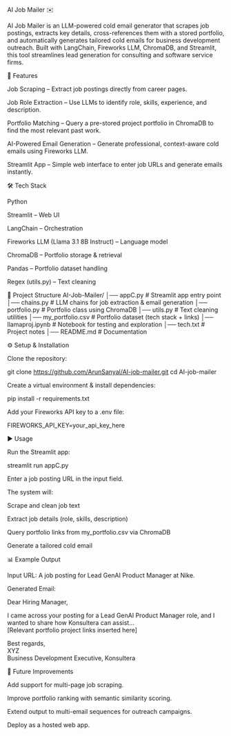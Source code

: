 AI Job Mailer ✉️

AI Job Mailer is an LLM-powered cold email generator that scrapes job postings, extracts key details, cross-references them with a stored portfolio, and automatically generates tailored cold emails for business development outreach. Built with LangChain, Fireworks LLM, ChromaDB, and Streamlit, this tool streamlines lead generation for consulting and software service firms.

🚀 Features

 Job Scraping – Extract job postings directly from career pages.

 Job Role Extraction – Use LLMs to identify role, skills, experience, and description.

 Portfolio Matching – Query a pre-stored project portfolio in ChromaDB to find the most relevant past work.

 AI-Powered Email Generation – Generate professional, context-aware cold emails using Fireworks LLM.

 Streamlit App – Simple web interface to enter job URLs and generate emails instantly.

🛠️ Tech Stack

Python

Streamlit – Web UI

LangChain – Orchestration

Fireworks LLM (Llama 3.1 8B Instruct) – Language model

ChromaDB – Portfolio storage & retrieval

Pandas – Portfolio dataset handling

Regex (utils.py) – Text cleaning

📂 Project Structure
AI-Job-Mailer/
│── appC.py            # Streamlit app entry point
│── chains.py          # LLM chains for job extraction & email generation
│── portfolio.py       # Portfolio class using ChromaDB
│── utils.py           # Text cleaning utilities
│── my_portfolio.csv   # Portfolio dataset (tech stack + links)
│── llamaproj.ipynb    # Notebook for testing and exploration
│── tech.txt           # Project notes
│── README.md          # Documentation

⚙️ Setup & Installation

Clone the repository:

git clone https://github.com/ArunSanyal/AI-job-mailer.git
cd AI-job-mailer


Create a virtual environment & install dependencies:

pip install -r requirements.txt


Add your Fireworks API key to a .env file:

FIREWORKS_API_KEY=your_api_key_here

▶️ Usage

Run the Streamlit app:

streamlit run appC.py


Enter a job posting URL in the input field.

The system will:

Scrape and clean job text

Extract job details (role, skills, description)

Query portfolio links from my_portfolio.csv via ChromaDB

Generate a tailored cold email

📊 Example Output

Input URL: A job posting for Lead GenAI Product Manager at Nike.

Generated Email:

Dear Hiring Manager,  

I came across your posting for a Lead GenAI Product Manager role, and I wanted to share how Konsultera can assist...  
[Relevant portfolio project links inserted here]  

Best regards,  
XYZ  
Business Development Executive, Konsultera  

🔮 Future Improvements

Add support for multi-page job scraping.

Improve portfolio ranking with semantic similarity scoring.

Extend output to multi-email sequences for outreach campaigns.

Deploy as a hosted web app.
